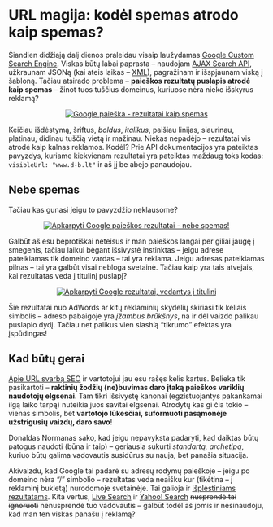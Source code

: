 # URL magija: kodėl spemas atrodo kaip spemas?

<p>Šiandien didžiąją dalį dienos praleidau visaip laužydamas <a href="http://www.google.com/coop/cse/">Google Custom Search Engine</a>. Viskas būtų labai paprasta – naudojam <a href="http://code.google.com/apis/ajaxsearch/documentation/reference.html#_intro_fonje">AJAX Search API</a>, užkraunam JSONą (kai ateis laikas – <a href="http://www.google.com/coop/docs/cse/resultsxml.html">XML</a>), pagražinam ir išspjaunam viską į šabloną. Tačiau atsirado problema – <strong>paieškos rezultatų puslapis atrodė kaip spemas</strong> – žinot tuos tuščius domeinus, kuriuose nėra nieko išskyrus reklamą?<br>
<span id="more-72"></span></p>
<p style="text-align:center;"><a href="https://www.dominykas.lt/attachments/2009/01/google-paieska-rezultatai-kaip-spemas.html" rel="attachment wp-att-73" title="Google paieška - rezultatai kaip spemas"><img src="https://www.dominykas.lt/uploads/2009/01/rezultatai-spemas.png" alt="Google paieška - rezultatai kaip spemas"></a></p>
<p>Keičiau išdėstymą, šriftus, <i>boldus</i>, <i>italikus</i>, paišiau linijas, siaurinau, platinau, didinau tuščią vietą ir mažinau. Niekas nepadėjo – rezultatai vis atrodė kaip kalnas reklamos. Kodėl? Prie API dokumentacijos yra pateiktas pavyzdys, kuriame kiekvienam rezultatai yra pateiktas maždaug toks kodas: <code>visibleUrl: "www.d-b.lt"</code> ir aš jį be abejo panaudojau.</p>
<h2>Nebe spemas</h2>
<p>Tačiau kas gunasi jeigu to pavyzdžio neklausome?</p>
<p style="text-align:center;"><a href="https://www.dominykas.lt/attachments/2009/01/apkarpyti-google-paieskos-rezultatai-nebe-spemas.html" rel="attachment wp-att-74" title="Apkarpyti Google paieškos rezultatai - nebe spemas!"><img src="https://www.dominykas.lt/uploads/2009/01/rezultatai-ok.png" alt="Apkarpyti Google paieškos rezultatai - nebe spemas!"></a></p>
<p>Galbūt aš esu beprotiškai neteisus ir man paieškos langai per giliai įaugę į smegenis, tačiau laikui bėgant išsivystė instinktas – jeigu adrese pateikiamas tik domeino vardas – tai yra reklama. Jeigu adresas pateikiamas pilnas – tai yra galbūt visai nebloga svetainė. Tačiau kaip yra tais atvejais, kai rezultatas veda į titulinį puslapį?</p>
<p style="text-align:center;"><a href="https://www.dominykas.lt/attachments/2009/01/apkarpyti-google-rezultatai-vedantys-i-titulini.html" rel="attachment wp-att-75" title="Apkarpyti Google rezultatai, vedantys į titulinį"><img src="https://www.dominykas.lt/uploads/2009/01/rezultatai-titulinis.png" alt="Apkarpyti Google rezultatai, vedantys į titulinį"></a></p>
<p>Šie rezultatai nuo AdWords ar kitų reklaminių skydelių skiriasi tik keliais simbolis – adreso pabaigoje yra <dfn title="Kas nors atsimena lietuvišką 'Hackerių' vertimą?">įžambus brūkšnys</dfn>, na ir dėl vaizdo palikau puslapio dydį. Tačiau net palikus vien slash’ą “tikrumo” efektas yra įspūdingas!</p>
<h2>Kad būtų gerai</h2>
<p><a href="https://www.dominykas.lt/tag/url.html">Apie URL svarbą SEO</a> ir vartotojui jau esu rašęs kelis kartus. Belieka tik pasikartoti – <strong>raktinių žodžių (ne)buvimas daro įtaką paieškos variklių naudotojų elgsenai</strong>. Tam tikri išsivystę kanonai (egzistuojantys pakankamai ilgą laiko tarpą) nuteikia juos savitai elgsenai. Atrodytų kas gi čia tokio – vienas simbolis, bet <strong>vartotojo lūkesčiai, suformuoti pasąmonėje užstrigusių vaizdų, daro savo</strong>!</p>
<p>Donaldas Normanas sako, kad jeigu nepavyksta padaryti, kad daiktas būtų patogus naudoti (būna ir taip) – geriausia sukurti <dfn title="Kaip gražiai išversti cultural convention?">standartą, archetipą</dfn>, kuriuo būtų galima vadovautis susidūrus su nauja, bet panašia situacija.</p>
<p>Akivaizdu, kad Google tai padarė su adresų rodymų paieškoje – jeigu po domeino nėra “/” simbolio – rezultatas veda neaišku kur (tikėtina – į reklaminį bukletą) nurodomoje svetainėje. Tai galioja ir <a href="https://www.dominykas.lt/attachments/2009/01/google-isplestines-paieskos-rezultatai.html" rel="attachment wp-att-76" title="Google išplėstinės paieškos rezultatai">išplėstiniams rezultatams</a>. Kita vertus, <a href="http://search.live.com/results.aspx?q=news&amp;go=&amp;form=QBRE">Live Search</a> ir <a href="http://search.yahoo.com/search?p=news">Yahoo! Search</a> <del>nusprendė tai ignoruoti</del> nenusprendė tuo vadovautis – galbūt todėl aš jomis ir nesinaudoju, kad man ten viskas panašu į reklamą?</p>